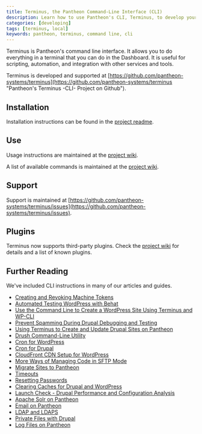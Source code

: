 ```yaml
---
title: Terminus, the Pantheon Command-Line Interface (CLI)
description: Learn how to use Pantheon's CLI, Terminus, to develop your Drupal sites from the command line.
categories: [developing]
tags: [terminus, local]
keywords: pantheon, terminus, command line, cli
---
```

Terminus is Pantheon's command line interface. It allows you to do everything in a terminal that you can do in the Dashboard. It is useful for scripting, automation, and integration with other services and tools.

Terminus is developed and supported at [https://github.com/pantheon-systems/terminus](https://github.com/pantheon-systems/terminus "Pantheon's Terminus -CLI- Project on Github").

## Installation
Installation instructions can be found in the [project readme](https://github.com/pantheon-systems/terminus#installation "Pantheon CLI readme, installation page on Github").

## Use
Usage instructions are maintained at the [project wiki](https://github.com/pantheon-systems/terminus/wiki/Usage "Pantheon CLI wiki, usage page on Github").

A list of available commands is maintained at the [project wiki](https://github.com/pantheon-systems/terminus/wiki/Available-Commands "Pantheon CLI wiki, commands page on Github").

## Support
Support is maintained at [https://github.com/pantheon-systems/terminus/issues](https://github.com/pantheon-systems/terminus/issues).

## Plugins
Terminus now supports third-party plugins. Check the [project wiki](https://github.com/pantheon-systems/terminus/wiki/Plugins) for details and a list of known plugins.

## Further Reading
We've included CLI instructions in many of our articles and guides.

- [Creating and Revoking Machine Tokens](/docs/machine-tokens/)
- [Automated Testing WordPress with Behat](/docs/guides/wordpress-automated-testing/)
- [Use the Command Line to Create a WordPress Site Using Terminus and WP-CLI](/docs/guides/wordpress-commandline/)
- [Prevent Spamming During Drupal Debugging and Testing](/docs/guides/rerouting-outbound-email/)
- [Using Terminus to Create and Update Drupal Sites on Pantheon](/docs/guides/terminus-drupal-site-management/)
- [Drush Command-Line Utility](/docs/drush)
- [Cron for WordPress](/docs/wordpress-cron/)
- [Cron for Drupal](/docs/drupal-cron/)
- [CloudFront CDN Setup for WordPress](/docs/wordpress-cloudfront/)
- [More Ways of Managing Code in SFTP Mode](/docs/more-sftp/)
- [Migrate Sites to Pantheon](/docs/migrate)
- [Timeouts](/docs/timeouts/)
- [Resetting Passwords](/docs/resetting-passwords/)
- [Clearing Caches for Drupal and WordPress](/docs/clear-caches/)
- [Launch Check - Drupal Performance and Configuration Analysis](/docs/drupal-launch-check/)
- [Apache Solr on Pantheon](/docs/solr)
- [Email on Pantheon](/docs/email)
- [LDAP and LDAPS](/docs/ldap-and-ldaps)
- [Private Files with Drupal](/docs/private-paths)
- [Log Files on Pantheon](/docs/logs)
